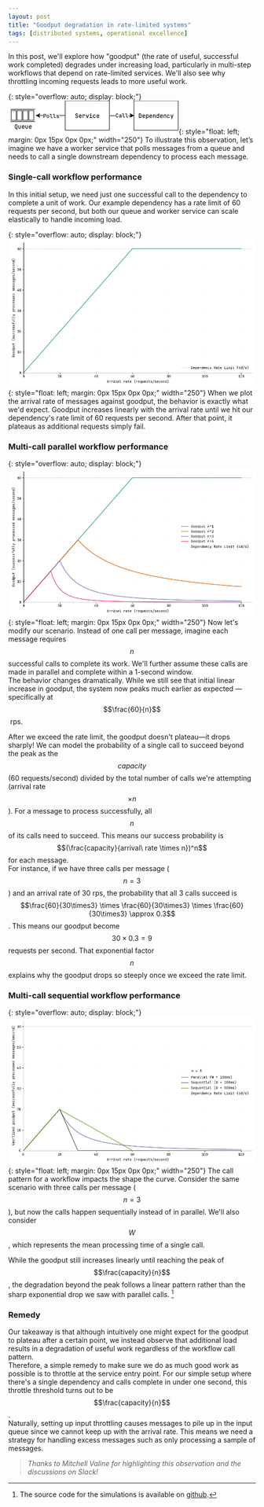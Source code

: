 ```yaml
---
layout: post
title: "Goodput degradation in rate-limited systems"
tags: [distributed systems, operational excellence]
---
```


In this post, we'll explore how "goodput" (the rate of useful, successful work completed) degrades under increasing load, particularly in multi-step workflows that depend on rate-limited services. We'll also see why throttling incoming requests leads to more useful work.

{: style="overflow: auto; display: block;"}
![architecture](/assets/goodput-degradation/arch.png){: style="float: left; margin: 0px 15px 0px 0px;" width="250"} To illustrate this observation, let’s imagine we have a worker service that polls messages from a queue and needs to call a single downstream dependency to process each message. 

### Single-call workflow performance

In this initial setup, we need just one successful call to the dependency to complete a unit of work. Our example dependency has a rate limit of 60 requests per second, but both our queue and worker service can scale elastically to handle incoming load.

{: style="overflow: auto; display: block;"}
![single-call-goodput](/assets/goodput-degradation/fig1.png){: style="float: left; margin: 0px 15px 0px 0px;" width="250"} When we plot the arrival rate of messages against goodput, the behavior is exactly what we'd expect. Goodput increases linearly with the arrival rate until we hit our dependency's rate limit of 60 requests per second. After that point, it plateaus as additional requests simply fail.

### Multi-call parallel workflow performance

{: style="overflow: auto; display: block;"}
![parallel-call-goodput](/assets/goodput-degradation/fig2.png){: style="float: left; margin: 0px 15px 0px 0px;" width="250"} Now let's modify our scenario. Instead of one call per message, imagine each message requires $$n$$ successful calls to complete its work. We'll further assume these calls are made in parallel and complete within a 1-second window.  
The behavior changes dramatically. While we still see that initial linear increase in goodput, the system now peaks much earlier as expected — specifically at $$\frac{60}{n}$$​ rps.

After we exceed the rate limit, the goodput doesn't plateau—it drops sharply! 
We can model the probability of a single call to succeed beyond the peak as the $$capacity$$ (60 requests/second) divided by the total number of calls we're attempting (arrival rate $$\times n$$). For a message to process successfully, all $$n$$ of its calls need to succeed. This means our success probability is $$(\frac{capacity}{arrival\ rate \times n}​)^n$$ for each message.  
For instance, if we have three calls per message ($$n=3$$) and  an arrival rate of 30 rps, the probability that all 3 calls succeed is $$\frac{60}{30\times3} \times \frac{60}{30\times3} \times \frac{60}{30\times3} \approx 0.3$$. This means our goodput become $$30 \times 0.3 = 9$$ requests per second.
That exponential factor $$n$$ explains why the goodput drops so steeply once we exceed the rate limit.

### Multi-call sequential workflow performance

{: style="overflow: auto; display: block;"}
![sequential-call-goodput](/assets/goodput-degradation/fig3.png){: style="float: left; margin: 0px 15px 0px 0px;" width="250"}  The call pattern for a workflow impacts the shape the curve. Consider the same scenario with three calls per message ($$n=3$$), but now the calls happen sequentially instead of in parallel. We'll also consider $$W$$, which represents the mean processing time of a single call.

While the goodput still increases linearly until reaching the peak of $$\frac{capacity}{n}$$, the degradation beyond the peak follows a linear pattern rather than the sharp exponential drop we saw with parallel calls. [^1]

### Remedy

Our takeaway is that although intuitively one might expect for the goodput to plateau after a certain point, we instead observe that additional load results in a degradation of useful work regardless of the workflow call pattern.  
Therefore, a simple remedy to make sure we do as much good work as possible is to throttle at the service entry point. For our simple setup where there's a single dependency and calls complete in under one second, this throttle threshold turns out to be $$\frac{capacity}{n}$$.  
Naturally, setting up input throttling causes messages to pile up in the input queue since we cannot keep up with the arrival rate. This means we need a strategy for handling excess messages such as only processing a sample of messages.


> _Thanks to Mitchell Valine for highlighting this observation and the discussions on Slack!_

[^1]: The source code for the simulations is available on [github](https://gist.github.com/efekarakus/77ba91221a1cbdf4a8db2ba146b91f3d).